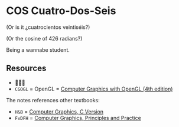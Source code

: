 # COS Cuatro-Dos-Seis

(Or is it ¿cuatrocientos veintiséis?)

(Or the cosine of 426 radians?)

Being a wannabe student.

## Resources
* 🦇🎃👻
* `CGOGL` = OpenGL = [Computer Graphics with OpenGL (4th edition)](https://doc.lagout.org/programmation/OpenGL/Computer%20Graphics%20with%20OpenGL%20%284th%20ed.%29%20%5BHearn%2C%20Baker%20%26%20Carithers%202013%5D.pdf)

The notes references other textbooks:
* `H&B` = [Computer Graphics, C Version](https://www.amazon.com/Computer-Graphics-C-Version-2nd/dp/817758765X)
* `FvDFH` = [Computer Graphics, Principles and Practice](https://www.amazon.com/Computer-Graphics-Principles-Practice-2nd/dp/0201848406)
